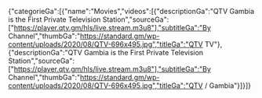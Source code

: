 {"categorieGa":[{"name":"Movies","videos":[{"descriptionGa":"QTV Gambia is the First Private Television Station","sourceGa":["https://player.qtv.gm/hls/live.stream.m3u8"],"subtitleGa":"By Channel","thumbGa":"https://standard.gm/wp-content/uploads/2020/08/QTV-696x495.jpg","titleGa":"QTV TV"},{"descriptionGa":"QTV Gambia is the First Private Television Station","sourceGa":["https://player.qtv.gm/hls/live.stream.m3u8"],"subtitleGa":"By Channel","thumbGa":"https://standard.gm/wp-content/uploads/2020/08/QTV-696x495.jpg","titleGa":"QTV / Gambia"}]}]}
